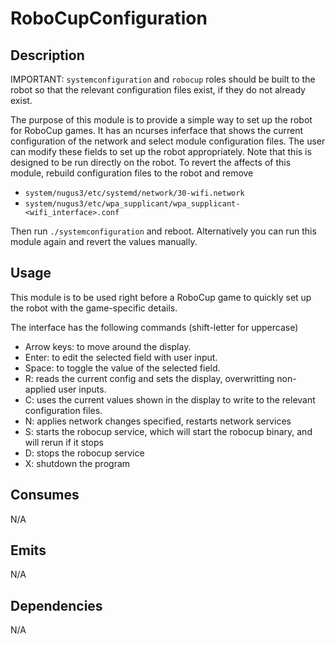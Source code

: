 # RoboCupConfiguration

## Description

IMPORTANT: `systemconfiguration` and `robocup` roles should be built to the robot so that the relevant configuration files exist, if they do not already exist.

The purpose of this module is to provide a simple way to set up the robot for RoboCup games. It has an ncurses inferface that shows the current configuration of the network and select module configuration files. The user can modify these fields to set up the robot appropriately. Note that this is designed to be run directly on the robot. To revert the affects of this module, rebuild configuration files to the robot and remove

- `system/nugus3/etc/systemd/network/30-wifi.network`
- `system/nugus3/etc/wpa_supplicant/wpa_supplicant-<wifi_interface>.conf`

Then run `./systemconfiguration` and reboot. Alternatively you can run this module again and revert the values manually.

## Usage

This module is to be used right before a RoboCup game to quickly set up the robot with the game-specific details.

The interface has the following commands (shift-letter for uppercase)

- Arrow keys: to move around the display.
- Enter: to edit the selected field with user input.
- Space: to toggle the value of the selected field.
- R: reads the current config and sets the display, overwritting non-applied user inputs.
- C: uses the current values shown in the display to write to the relevant configuration files.
- N: applies network changes specified, restarts network services
- S: starts the robocup service, which will start the robocup binary, and will rerun if it stops
- D: stops the robocup service
- X: shutdown the program

## Consumes

N/A

## Emits

N/A

## Dependencies

N/A
